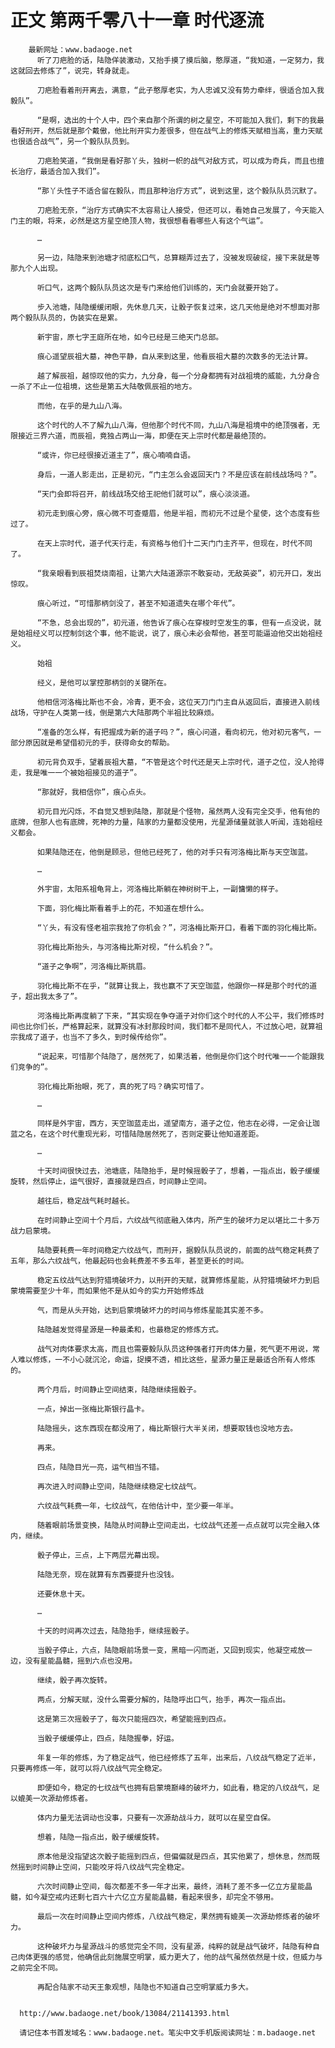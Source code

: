 # 正文 第两千零八十一章 时代逐流
        最新网址：www.badaoge.net
          听了刀疤脸的话，陆隐佯装激动，又抬手摸了摸后脑，憨厚道，“我知道，一定努力，我这就回去修炼了”，说完，转身就走。
      
          刀疤脸看着刑开离去，满意，“此子憨厚老实，为人忠诚又没有势力牵绊，很适合加入我毅队”。
      
          “是啊，选出的十个人中，四个来自那个所谓的树之星空，不可能加入我们，剩下的我最看好刑开，然后就是那个戴傲，他比刑开实力差很多，但在战气上的修炼天赋相当高，重力天赋也很适合战气”，另一个毅队队员到。
      
          刀疤脸笑道，“我倒是看好那丫头，独树一帜的战气对敌方式，可以成为奇兵，而且也擅长治疗，最适合加入我们”。
      
          “那丫头性子不适合留在毅队，而且那种治疗方式”，说到这里，这个毅队队员沉默了。
      
          刀疤脸无奈，“治疗方式确实不太容易让人接受，但还可以，看她自己发展了，今天能入门主的眼，将来，必然是这方星空绝顶人物，我很想看看哪些人有这个气运”。
      
          …
      
          另一边，陆隐来到池塘才彻底松口气，总算糊弄过去了，没被发现破绽，接下来就是等那九个人出现。
      
          听口气，这两个毅队队员这次是专门来给他们训练的，天门会就要开始了。
      
          步入池塘，陆隐缓缓闭眼，先休息几天，让骰子恢复过来，这几天他是绝对不想面对那两个毅队队员的，伪装实在是累。
      
          新宇宙，原七字王庭所在地，如今已经是三绝天门总部。
      
          痕心遥望辰祖大墓，神色平静，自从来到这里，他看辰祖大墓的次数多的无法计算。
      
          越了解辰祖，越惊叹他的实力，九分身，每一个分身都拥有对战祖境的威能，九分身合一杀了不止一位祖境，这些是第五大陆敬佩辰祖的地方。
      
          而他，在乎的是九山八海。
      
          这个时代的人不了解九山八海，但他那个时代不同，九山八海是祖境中的绝顶强者，无限接近三界六道，而辰祖，竟独占两山一海，即便在天上宗时代都是最绝顶的。
      
          “或许，你已经很接近道主了”，痕心喃喃自语。
      
          身后，一道人影走出，正是初元，“门主怎么会返回天门？不是应该在前线战场吗？”。
      
          “天门会即将召开，前线战场交给王祀他们就可以”，痕心淡淡道。
      
          初元走到痕心旁，痕心微不可查蹙眉，他是半祖，而初元不过是个星使，这个态度有些过了。
      
          在天上宗时代，道子代天行走，有资格与他们十二天门门主齐平，但现在，时代不同了。
      
          “我亲眼看到辰祖焚烧南祖，让第六大陆道源宗不敢妄动，无敌英姿”，初元开口，发出惊叹。
      
          痕心听过，“可惜那柄剑没了，甚至不知道遗失在哪个年代”。
      
          “不急，总会出现的”，初元道，他告诉了痕心在穿梭时空发生的事，但有一点没说，就是始祖经义可以控制剑这个事，他不能说，说了，痕心未必会帮他，甚至可能逼迫他交出始祖经义。
      
          始祖
      
          经义，是他可以掌控那柄剑的关键所在。
      
          他相信河洛梅比斯也不会，冷青，更不会，这位天刀门门主自从返回后，直接进入前线战场，守护在人类第一线，倒是第六大陆那两个半祖比较麻烦。
      
          “准备的怎么样，有把握成为新的道子吗？”，痕心问道，看向初元，他对初元客气，一部分原因就是希望借初元的手，获得命女的帮助。
      
          初元背负双手，望着辰祖大墓，“不管是这个时代还是天上宗时代，道子之位，没人抢得走，我是唯一一个被始祖接见的道子”。
      
          “那就好，我相信你”，痕心点头。
      
          初元目光闪烁，不自觉又想到陆隐，那就是个怪物，虽然两人没有完全交手，他有他的底牌，但那人也有底牌，死神的力量，陆家的力量都没使用，光星源储量就骇人听闻，连始祖经义都会。
      
          如果陆隐还在，他倒是顾忌，但他已经死了，他的对手只有河洛梅比斯与天空珈蓝。
      
          …
      
          外宇宙，太阳系祖龟背上，河洛梅比斯躺在神树树干上，一副慵懒的样子。
      
          下面，羽化梅比斯看着手上的花，不知道在想什么。
      
          “丫头，有没有怪老祖宗我抢了你机会？”，河洛梅比斯开口，看着下面的羽化梅比斯。
      
          羽化梅比斯抬头，与河洛梅比斯对视，“什么机会？”。
      
          “道子之争啊”，河洛梅比斯挑眉。
      
          羽化梅比斯不在乎，“就算让我上，我也赢不了天空珈蓝，他跟你一样是那个时代的道子，超出我太多了”。
      
          河洛梅比斯再度躺了下来，“其实现在争夺道子对你们这个时代的人不公平，我们修炼时间也比你们长，严格算起来，就算没有冰封那段时间，我们都不是同代人，不过放心吧，就算祖宗我成了道子，也当不了多久，到时候传给你”。
      
          “说起来，可惜那个陆隐了，居然死了，如果活着，他倒是你们这个时代唯一一个能跟我们竞争的”。
      
          羽化梅比斯抬眼，死了，真的死了吗？确实可惜了。
      
          …
      
          同样是外宇宙，西方，天空珈蓝走出，遥望南方，道子之位，他志在必得，一定会让珈蓝之名，在这个时代重现光彩，可惜陆隐居然死了，否则定要让他知道差距。
      
          …
      
          十天时间很快过去，池塘底，陆隐抬手，是时候摇骰子了，想着，一指点出，骰子缓缓旋转，然后停止，运气很好，直接就是四点，时间静止空间。
      
          越往后，稳定战气耗时越长。
      
          在时间静止空间十个月后，六纹战气彻底融入体内，所产生的破坏力足以堪比二十多万战力启蒙境。
      
          陆隐要耗费一年时间稳定六纹战气，而刑开，据毅队队员说的，前面的战气稳定耗费了五年，那么六纹战气，他最起码也会耗费差不多五年，甚至更长的时间。
      
          稳定五纹战气达到狩猎境破坏力，以刑开的天赋，就算修炼星能，从狩猎境破坏力到启蒙境需要至少十年，而如果他不是从如今的实力开始修炼战
      
          气，而是从头开始，达到启蒙境破坏力的时间与修炼星能其实差不多。
      
          陆隐越发觉得星源是一种最柔和，也最稳定的修炼方式。
      
          战气对肉体要求太高，而且也需要毅队队员这种强者打开肉体力量，死气更不用说，常人难以修炼，一不小心就沉沦，命运，捉摸不透，相比这些，星源力量正是最适合所有人修炼的。
      
          两个月后，时间静止空间结束，陆隐继续摇骰子。
      
          一点，掉出一张梅比斯银行晶卡。
      
          陆隐摇头，这东西现在都没用了，梅比斯银行大半关闭，想要取钱也没地方去。
      
          再来。
      
          四点，陆隐目光一亮，运气相当不错。
      
          再次进入时间静止空间，陆隐继续稳定七纹战气。
      
          六纹战气耗费一年，七纹战气，在他估计中，至少要一年半。
      
          随着眼前场景变换，陆隐从时间静止空间走出，七纹战气还差一点点就可以完全融入体内，继续。
      
          骰子停止，三点，上下两层光幕出现。
      
          陆隐无奈，现在就算有东西要提升也没钱。
      
          还要休息十天。
      
          …
      
          十天的时间再次过去，陆隐抬手，继续摇骰子。
      
          当骰子停止，六点，陆隐眼前场景一变，黑暗一闪而逝，又回到现实，他凝空戒放一边，没有星能晶髓，摇到六点也没用。
      
          继续，骰子再次旋转。
      
          两点，分解天赋，没什么需要分解的，陆隐呼出口气，抬手，再次一指点出。
      
          这是第三次摇骰子了，每次只能摇四次，希望能摇到四点。
      
          当骰子缓缓停止，四点，陆隐握拳，好运。
      
          年复一年的修炼，为了稳定战气，他已经修炼了五年，出来后，八纹战气稳定了近半，只要再修炼一年，就可以将八纹战气完全稳定。
      
          即便如今，稳定的七纹战气也拥有启蒙境巅峰的破坏力，如此看，稳定的八纹战气，足以媲美一次源劫修炼者。
      
          体内力量无法调动也没事，只要有一次源劫战斗力，就可以在星空自保。
      
          想着，陆隐一指点出，骰子缓缓旋转。
      
          原本他是没指望这次骰子能摇到四点，但偏偏就是四点，其实他累了，想休息，然而既然摇到时间静止空间，只能咬牙将八纹战气完全稳定。
      
          六次时间静止空间，每次都差不多一年才出来，最终，消耗了差不多一亿立方星能晶髓，如今凝空戒内还剩七百六十六亿立方星能晶髓，看起来很多，却完全不够用。
      
          最后一次在时间静止空间内修炼，八纹战气稳定，果然拥有媲美一次源劫修炼者的破坏力。
      
          这种破坏力与星源战斗的感觉完全不同，没有星源，纯粹的就是战气破坏，陆隐有种自己肉体更强的感觉，他确信此刻施展空明掌，威力更大了，他的战气虽然依然是十纹，但威力与之前完全不同。
      
          再配合陆家不动天王象观想，陆隐也不知道自己空明掌威力多大。
      
      
      http://www.badaoge.net/book/13084/21141393.html
      
      请记住本书首发域名：www.badaoge.net。笔尖中文手机版阅读网址：m.badaoge.net